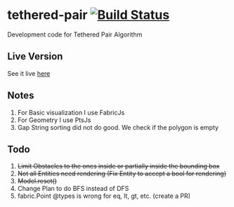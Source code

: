 # tethered-pair [![Build Status](https://travis-ci.com/rteshnizi/tethered-pair.svg?branch=master)](https://travis-ci.com/rteshnizi/tethered-pair)
Development code for Tethered Pair Algorithm

## Live Version
See it live [here](https://rteshnizi.bitbucket.io/)

## Notes
1. For Basic visualization I use FabricJs
2. For Geometry I use PtsJs
3. Gap String sorting did not do good. We check if the polygon is empty

## Todo
1. ~~Limit Obstacles to the ones inside or partially inside the bounding box~~
2. ~~Not all Entities need rendering (Fix Entity to accept a bool for rendering)~~
3. ~~Model.reset()~~
4. Change Plan to do BFS instead of DFS
5. fabric.Point @types is wrong for eq, lt, gt, etc. (create a PR)